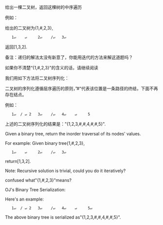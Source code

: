 给出一棵二叉树，返回这棵树的中序遍历

例如：

给出的二叉树为{1,#,2,3},



```
   1↵    ↵     2↵    /↵   3↵
```

返回[1,3,2].



备注：递归的解法太没有新意了，你能用迭代的方法来解这道题吗？



如果你不清楚“{1,#,2,3}"的含义的话，请继续阅读

我们用如下方法将二叉树序列化：

二叉树的序列化遵循层序遍历的原则，”#“代表该位置是一条路径的终结，下面不再存在结点。

例如：

```
   1↵  / ↵ 2   3↵    /↵   4↵    ↵     5
```

上述的二叉树序列化的结果是："{1,2,3,#,#,4,#,#,5}".



Given a binary tree, return the inorder traversal of its nodes' values.

For example:
Given binary tree{1,#,2,3},

```
   1↵    ↵     2↵    /↵   3↵
```



return[1,3,2].

Note: Recursive solution is trivial, could you do it iteratively?

confused what"{1,#,2,3}"means?


OJ's Binary Tree Serialization:

Here's an example:

```
   1↵  / ↵ 2   3↵    /↵   4↵    ↵     5↵
```

The above binary tree is serialized as"{1,2,3,#,#,4,#,#,5}".

